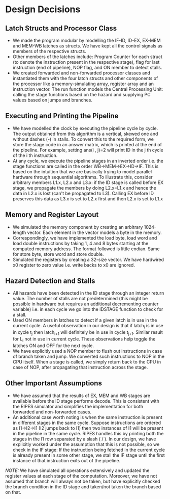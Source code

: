 # Design Decisions

## Latch Structs and Processor Class
- We made the program modular by modelling the IF-ID, ID-EX, EX-MEM and MEM-WB latches as structs. We have kept all the control signals as members of the respective structs.
- Other members of the latches include: Program Counter for each struct (to denote the instruction present in the respective stage), flag for last instruction (end of pipeline), NOP flag, and ON member to detect stalls.
- We created forwarded and non-forwarded processor classes and instantiated them with the four latch structs and other components of the processor like a memory-simulating array, register array and an instruction vector. The run function models the Central Processing Unit: calling the stage functions based on the hazard and supplying PC values based on jumps and branches. 

## Executing and Printing the Pipeline
- We have modelled the clock by executing the pipeline cycle by cycle. The output obtained from this algorithm is a vertical, skewed one and without dashes (-) in stalls. To convert this to the required form, we store the stage code in an answer matrix, which is printed at the end of the pipeline. For example, setting ans(i , j)=2 will print ID in the j th cycle of the i th instruction.
- At any cycle, we execute the pipeline stages in an inverted order i.e. the stage functions are called in the order WB->MEM->EX->ID->IF. This is based on the intuition that we are basically trying to model parallel hardware through sequential algorithms. To illustrate this, consider arbitrary members L1.x, L2.x and L3.x: if the ID stage is called before EX stage, we propagate the members by doing L2.x=L1.x and hence the data in L2.x is lost (can't be propagated to L3). Calling EX before ID preserves this data as L3.x is set to L2.x first and then L2.x is set to L1.x

## Memory and Register Layout
- We simulated the memory component by creating an arbitrary 1024-length vector. Each element in the vector models a byte in the memory.
- Correspondingly, we have implemented the load byte, load word and load double instructions by taking 1, 4 and 8 bytes starting at the computed memory address. The format followed is little endian. Same for store byte, store word and store double.
- Simulated the registers by creating a 32-size vector. We have hardwired x0 register to zero value i.e. write backs to x0 are ignored.

## Hazard Detection and Stalls
- All hazards have been detected in the ID stage through an integer return value. The number of stalls are not predetermined (this might be possible in hardware but requires an additional decrementing counter variable) i.e. in each cycle we go into the IDSTAGE function to check for a stall.
- Used ON members in latches to detect if a given latch is in use in the current cycle. A useful observation in our design is that if latch<sub>i</sub> is in use in cycle t<sub>j</sub> then latch<sub>i+1</sub> will definitely be in use in cycle t<sub>j+1</sub>. Similar result for L<sub>i</sub> not in use in current cycle. These observations help toggle the latches ON and OFF for the next cycle. 
- We have explicitly used a NOP member to flush out instructions in case of branch taken and jump. We converted such instructions to NOP in the CPU itself. When a stage is called, we simply return back to the CPU in case of NOP, after propagating that instruction across the stage. 

## Other Important Assumptions
- We have assumed that the results of EX, MEM and WB stages are available before the ID stage performs decode. This is consistent with the RIPES simulator and simplifies the implementation for both forwarded and non-forwarded cases.
- An additional case worth noting is when the same instruction is present in different stages in the same cycle. Suppose instructions are ordered as I1->I2->I1 (I2 jumps back to I1) then two instances of I1 will be present in the pipeline in the same cycle. RIPES handles this by printing both the stages in the I1 row separated by a slash ( / ). In our design, we have explicitly worked under the assumption that this is not possible, so we check in the IF stage: If the instruction being fetched in the current cycle is already present in some other stage, we stall the IF stage until the first instance of that instruction exits out of the pipeline.

*NOTE:* We have simulated all operations extensively and updated the register values at each stage of the computation. Moreover, we have not assumed that branch will always not be taken, but have explicitly checked the branch condition in the ID stage and taken/not taken the branch based on that. 



